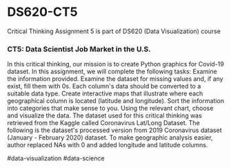 # DS620-CT5
Critical Thinking Assignment 5 is part of DS620 (Data Visualization) course

### CT5: Data Scientist Job Market in the U.S.

In this critical thinking, our mission is to create Python graphics for Covid-19 dataset. In this assignment, we will complete the following tasks: Examine the information provided. Examine the dataset for missing values and, if any exist, fill them with 0s. Each column's data should be converted to a suitable data type. Create interactive maps that illustrate where each geographical column is located (latitude and longitude). Sort the information into categories that make sense to you. Using the relevant chart, choose and visualize the data. The dataset used for this critical thinking was retrieved from the Kaggle called Coronavirus Lat/Long Dataset. The following is the dataset's processed version from 2019 Coronavirus dataset (January - February 2020) dataset. To make geographic analysis easier, author replaced NAs with 0 and added longitude and latitude columns.

#data-visualization #data-science
